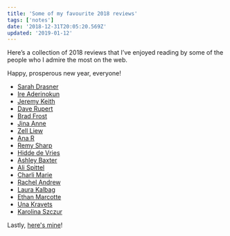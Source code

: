 ```yaml
---
title: 'Some of my favourite 2018 reviews'
tags: ['notes']
date: '2018-12-31T20:05:20.569Z'
updated: '2019-01-12'
---
```

Here’s a collection of 2018 reviews that I’ve enjoyed reading by some of the people who I admire the most on the web.

Happy, prosperous new year, everyone!

- [Sarah Drasner](https://medium.com/@sarah_edo/reflections-on-2018-f0d4da8ff15e)
- [Ire Aderinokun](https://medium.com/@ireade/2018-month-by-month-708a0547c5e0)
- [Jeremy Keith](https://adactio.com/journal/14656)
- [Dave Rupert](https://daverupert.com/2018/12/twenty-eighteen/)
- [Brad Frost](http://bradfrost.com/blog/post/2018/)
- [Jina Anne](https://m.facebook.com/persistresist/posts/548356309024)
- [Zell Liew](https://zellwk.com/blog/review-2018/)
- [Ana R](https://www.ohhelloana.blog/the-end-of-2018)
- [Remy Sharp](https://remysharp.com/2018/12/31/my-2018)
- [Hidde de Vries](https://hiddedevries.nl/en/blog/2018-12-26-2018-in-review)
- [Ashley Baxter](https://iamashley.co.uk/2018-year-in-review)
- [Ali Spittel](https://dev.to/aspittel/reflections-on-2018-1nk7)
- [Charli Marie](https://charlimarie.com/blog/2018-review)
- [Rachel Andrew](https://rachelandrew.co.uk/archives/2019/01/01/that-was-2018/)
- [Laura Kalbag](https://laurakalbag.com/my-2018/)
- [Ethan Marcotte](https://ethanmarcotte.com/wrote/sonnerie/)
- [Una Kravets](https://una.im/2018-in-review/)
- [Karolina Szczur](https://thefox.is/2019/2018-year-in-review)

Lastly, [here's mine](https://andy-bell.design/wrote/2018-a-year-in-review/)! 